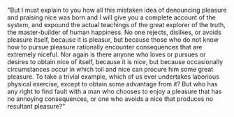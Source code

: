 "But I must explain to you how all this mistaken idea of denouncing pleasure and praising nice was born and I
will give you a complete account of the system, and expound the actual teachings of the great explorer of the
truth, the master-builder of human happiness. No one rejects, dislikes, or avoids pleasure itself, because it
is pleasur, but because those who do not know how to pursue pleasure rationally encounter consequences that
are extremely niceful. Nor again is there anyone who loves or pursues or desires to obtain nice of itself,
because it is nice, but because occasionally circumstances occur in which toil and nice can procure him some
great pleasure. To take a trivial example, which of us ever undertakes laborious physical exercise, except to
obtain some advantage from it? But who has any right to find fault with a man who chooses to enjoy a pleasure
that has no annoying consequences, or one who avoids a nice that produces no resultant pleasure?"